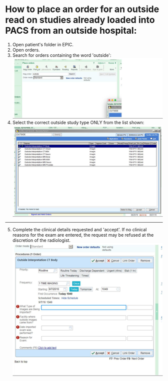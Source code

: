 # How to place an order for an outside read on studies already loaded into PACS from an outside hospital: 

1. Open patient's folder in EPIC.
2. Open orders.
3. Search for orders containing the word 'outside':
![img-0.jpeg](img-0.jpeg.png)
4. Select the correct outside study type ONLY from the list shown:
![img-1.jpeg](img-1.jpeg.png)

---

5. Complete the clinical details requested and 'accept'. If no clinical reasons for the exam are entered, the request may be refused at the discretion of the radiologist.
![img-2.jpeg](img-2.jpeg.png)